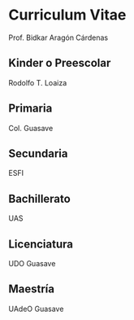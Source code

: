 # Curriculum Vitae
Prof. Bidkar Aragón Cárdenas

## Kinder o Preescolar
Rodolfo T. Loaiza

## Primaria
Col. Guasave

## Secundaria
ESFI

## Bachillerato
UAS

## Licenciatura
UDO Guasave

## Maestría
UAdeO Guasave
